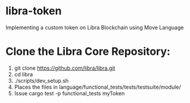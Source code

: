 # libra-token
Implementing a custom token on Libra Blockchain using Move Language

# Clone the Libra Core Repository:
  
  1. git clone https://github.com/libra/libra.git
  2. cd libra
  3. ./scripts/dev_setup.sh
  4. Places the files in language/functional_tests/tests/testsuite/module/
  5. Issue cargo test -p functional_tests myToken
